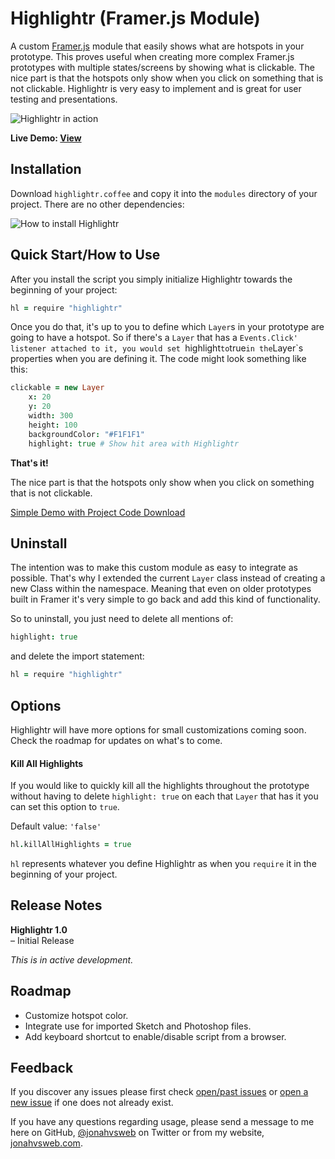 # Highlightr (Framer.js Module)

A custom [Framer.js](http://framerjs.com/) module that easily shows what are hotspots in your prototype. This proves useful when creating more complex Framer.js prototypes with multiple states/screens by showing what is clickable. The nice part is that the hotspots only show when you click on something that is not clickable. Highlightr is very easy to implement and is great for user testing and presentations.

![Highlightr in action](http://jonahvsweb.com/in-the-lab/lib/highlightr/highlightr-intro.gif "Highlightr in action")

**Live Demo: [View](http://jonahvsweb.com/in-the-lab/lib/highlightr/pages-example/)**

## Installation
Download `highlightr.coffee` and copy it into the `modules` directory of your project. There are no other dependencies:

![How to install Highlightr](http://jonahvsweb.com/in-the-lab/lib/highlightr/where-to-install-highlightr.png "How to install Highlightr")

## Quick Start/How to Use
After you install the script you simply initialize Highlightr towards the beginning of your project: 

```coffeescript
hl = require "highlightr"
```

Once you do that, it's up to you to define which `Layer`s in your prototype are going to have a hotspot. So if there's a `Layer` that has a `Events.Click' listener attached to it, you would set `highlight` to `true` in the `Layer`s properties when you are defining it. The code might look something like this: 

```coffeescript
clickable = new Layer
	x: 20
	y: 20
	width: 300
	height: 100
	backgroundColor: "#F1F1F1"
	highlight: true # Show hit area with Highlightr
```

**That's it!** 

The nice part is that the hotspots only show when you click on something that is not clickable.

[Simple Demo with Project Code Download](http://share.framerjs.com/80xz3qhm34gn/)

## Uninstall

The intention was to make this custom module as easy to integrate as possible. That's why I extended the current `Layer` class instead of creating a new Class within the namespace. Meaning that even on older prototypes built in Framer it's very simple to go back and add this kind of functionality. 

So to uninstall, you just need to delete all mentions of:

```coffeescript
highlight: true
```

and delete the import statement: 

```coffeescript
hl = require "highlightr"
```

## Options
Highlightr will have more options for small customizations coming soon. Check the roadmap for updates on what's to come. 

#### Kill All Highlights
If you would like to quickly kill all the highlights throughout the prototype without having to delete `highlight: true` on each that `Layer` that has it you can set this option to `true`.

Default value: `'false'`
```coffeescript
hl.killAllHighlights = true
```

`hl` represents whatever you define Highlightr as when you `require` it in the beginning of your project.

## Release Notes
**Highlightr 1.0**   
– Initial Release       

*This is in active development.*

## Roadmap
- Customize hotspot color.
- Integrate use for imported Sketch and Photoshop files.
- Add keyboard shortcut to enable/disable script from a browser.

## Feedback
If you discover any issues please first check [open/past issues](https://github.com/jonahvsweb/Framer-Highlightr/issues) or [open a new issue](https://github.com/jonahvsweb/Framer-Highlightr/issues/new) if one does not already exist.

If you have any questions regarding usage, please send a message to me here on GitHub, [@jonahvsweb](https://twitter.com/jonahvsweb) on Twitter or from my website, [jonahvsweb.com](http://jonahvsweb.com).